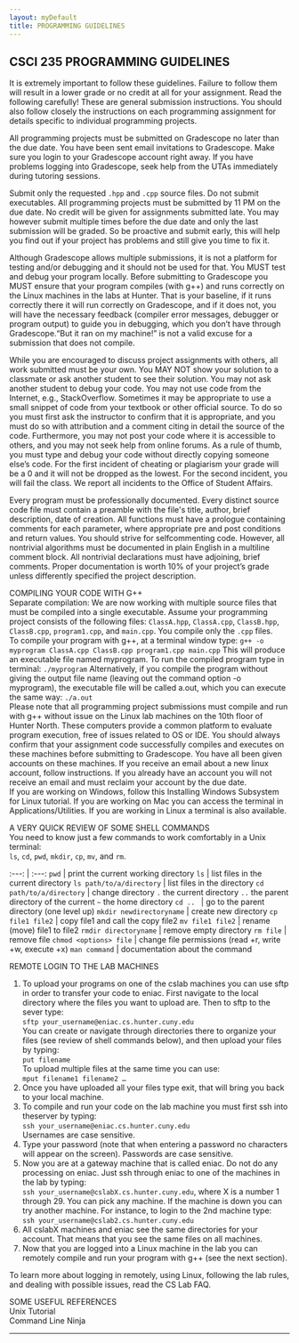 ```yaml
---
layout: myDefault 
title: PROGRAMMING GUIDELINES
---
```


## CSCI 235 PROGRAMMING GUIDELINES

It is extremely important to follow these guidelines. Failure to follow them will result in a lower grade or no credit at all for your assignment. Read the following carefully! These are general submission instructions. You should also follow closely the instructions on each programming assignment for details specific to individual programming projects.  
  
All programming projects must be submitted on Gradescope no later than the due date. You have been sent email invitations to Gradescope. Make sure you login to your Gradescope account right away. If you have problems logging into Gradescope, seek help from the UTAs immediately during tutoring sessions.  
  
Submit only the requested `.hpp` and `.cpp` source files. Do not submit executables. All programming projects must be submitted by 11 PM on the due date. No credit will be given for assignments submitted late. You may however submit multiple times before the due date and only the last submission will be graded. So be proactive and submit early, this will help you find out if your project has problems and still give you time to fix it.  
  
Although Gradescope allows multiple submissions, it is not a platform for testing and/or debugging and it should not be used for that. You MUST test and debug your program locally. Before submitting to Gradescope you MUST ensure that your program compiles (with g++) and runs correctly on the Linux machines in the labs at Hunter. That is your baseline, if it runs correctly there it will run correctly on Gradescope, and if it does not, you will have the necessary feedback (compiler error messages, debugger or program output) to guide you in debugging, which you don’t have through  Gradescope.“But it ran on my machine!” is not a valid excuse for a submission that does not compile.  
  
While you are encouraged to discuss project assignments with others, all work submitted must be your own. You MAY NOT show your solution to a classmate or ask another student to see their solution. You may not ask another student to debug your code. You may not use code from the Internet, e.g., StackOverflow. Sometimes it may be appropriate to use a small snippet of code from your textbook or other official source. To do so you must first ask the instructor to confirm that it is appropriate, and you must do so with attribution and a comment citing in detail the source of the code. Furthermore, you may not post your code where it is accessible to others, and you may not seek help from online forums. As a rule of thumb, you must type and debug your code without directly copying someone else’s code. For the first incident of cheating or plagiarism your grade will be a 0 and it will not be dropped as the lowest. For the second incident, you will fail the class. We report all incidents to the Office of Student Affairs.  
  
Every program must be professionally documented. Every distinct source code file must contain a preamble with the file's title, author, brief description, date of creation. All functions must have a prologue containing comments for each parameter, where appropriate pre and post conditions and return values. You should strive for selfcommenting code. However, all nontrivial algorithms must be documented in plain English in a multiline comment block. All nontrivial declarations must have adjoining, brief comments. Proper documentation is worth 10% of your project’s grade unless differently specified the project description.  
  
COMPILING YOUR CODE WITH G++  
Separate compilation: We are now working with multiple source files that must be compiled into a single executable. Assume your programming project consists of the following files: `ClassA.hpp`, `ClassA.cpp`, `ClassB.hpp`, `ClassB.cpp`, `program1.cpp`, and `main.cpp`. You compile only the `.cpp` files.  
To compile your program with g++, at a terminal window type:
`g++ -o myprogram ClassA.cpp ClassB.cpp program1.cpp main.cpp`
This will produce an executable file named myprogram. To run the compiled program type in terminal:
`./myprogram`
Alternatively, if you compile the program without giving the output file name (leaving out the command option -o myprogram), the executable file will be called a.out, which you can execute the same way:
`./a.out`  
Please note that all programming project submissions must compile and run with g++ without issue on the Linux lab machines on the 10th floor of Hunter North. These computers provide a common platform to evaluate program execution, free of issues related to OS or IDE. You should always confirm that your assignment code successfully compiles and executes on these machines before submitting to Gradescope. You have all been given accounts on these machines. If you receive an email about a new linux account, follow instructions. If you already have an account you will not receive an email and must [reclaim](comp_sci_faq.pdf) your account by the due date.  
If you are working on Windows, follow this [Installing Windows Subsystem for Linux](https://okunhardt.github.io/documents/Installing_WSL.pdf) tutorial. If you are working on Mac you can access the terminal in Applications/Utilities. If you are working in Linux a terminal is also available.  
  
A VERY QUICK REVIEW OF SOME SHELL COMMANDS  
You need to know just a few commands to work comfortably in a Unix terminal:  
`ls`, `cd`, `pwd`, `mkdir`, `cp`, `mv`, and `rm`.  
  
 :---: | :---: 
 `pwd` | print the current working directory 
 `ls` | list files in the current directory 
 `ls path/to/a/directory` | list files in the directory 
 `cd path/to/a/directory` | change directory 
 `.`   the current directory 
 `..`  the parent directory of the current 
 `~`  the home directory 
 `cd .. ` | go to the parent directory (one level up) 
 `mkdir newdirectoryname` | create new directory 
 `cp file1 file2` | copy file1 and call the copy file2 
 `mv file1 file2` | rename (move) file1 to file2 
 `rmdir directoryname` | remove empty directory 
 `rm file` | remove file 
 `chmod <options> file` | change file permissions (read +r, write +w, execute +x) 
 `man command` | documentation about the command 
  
REMOTE LOGIN TO THE LAB MACHINES  
1. To upload your programs on one of the cslab machines you can use sftp in order to transfer your code to eniac. First navigate to the local directory where the files you want to upload are. Then to sftp to the sever type:  
`sftp your_username@eniac.cs.hunter.cuny.edu`  
You can create or navigate through directories there to organize your files (see review of shell commands below), and then upload your files by typing:  
`put filename`  
To upload multiple files at the same time you can use:  
`mput filename1 filename2 …`  
2. Once you have uploaded all your files type exit, that will bring you back to your local machine.
3. To compile and run your code on the lab machine you must first ssh into theserver by typing:  
`ssh your_username@eniac.cs.hunter.cuny.edu`  
Usernames are case sensitive.  
4. Type your password (note that when entering a password no characters will appear on the screen). Passwords are case sensitive.
5. Now you are at a gateway machine that is called eniac. Do not do any processing on eniac. Just ssh through eniac to one of the machines in the lab by typing:  
`ssh your_username@cslabX.cs.hunter.cuny.edu`, where X is a number 1 through 29. You can pick any machine. If the machine is down you can try another machine. For instance, to login to the 2nd machine type:  
`ssh your_username@cslab2.cs.hunter.cuny.edu`  
6. All cslabX machines and eniac see the same directories for your account. That means that you see the same files on all machines. 
7. Now that you are logged into a Linux machine in the lab you can remotely compile and run your program with g++ (see the next section).  
  
To learn more about logging in remotely, using Linux, following the lab rules, and dealing with possible issues, read the [CS Lab FAQ](comp_sci_faq.pdf).  
  
SOME USEFUL REFERENCES  
[Unix Tutorial](http://www.ee.surrey.ac.uk/Teaching/Unix/unix1.html)  
[Command Line Ninja](https://lifehacker.com/5743814/become-a-commandline-ninja-with-these-time-saving-shortcuts)    
  
---  
  
<style>  
table {
    border-collapse: collapse;
}
table, td, th {
    text-align: left;
    padding: 8px;
    padding-bottom: 6px;
    border: 1px solid #dee1e4;
}
tr:nth-child(even) {background-color: #fafafa;}
tr:nth-child(odd) {background-color: #ffffff;}
hr.style-six {
    border: 0;
    height: 0;
    border-top: 1px solid rgba(0, 0, 0, 0.1);
    border-bottom: 1px solid rgba(255, 255, 255, 0.3);
}
a:link {
    text-decoration: none;
}
a:visited {
    text-decoration: none;
    color: blue;
}
a:hover {
    text-decoration: none;
}
a:active {
    text-decoration: none;
}
</style>
